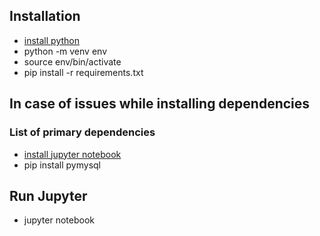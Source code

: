
## Installation
- [install python](https://www.python.org/downloads/)
- python -m venv env
- source env/bin/activate
- pip install -r requirements.txt

## In case of issues while installing dependencies
### List of primary dependencies
- [install jupyter notebook](https://jupyter.org/install)
- pip install pymysql

## Run Jupyter
- jupyter notebook